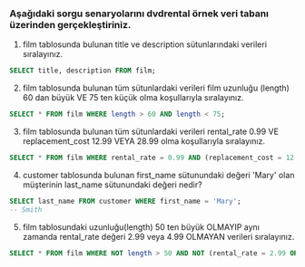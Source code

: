### Aşağıdaki sorgu senaryolarını dvdrental örnek veri tabanı üzerinden gerçekleştiriniz.
1. film tablosunda bulunan title ve description sütunlarındaki verileri sıralayınız.
``` sql
SELECT title, description FROM film;
``` 
2. film tablosunda bulunan tüm sütunlardaki verileri film uzunluğu (length) 60 dan büyük VE 75 ten küçük olma koşullarıyla sıralayınız.
``` sql
SELECT * FROM film WHERE length > 60 AND length < 75;
```
3. film tablosunda bulunan tüm sütunlardaki verileri rental_rate 0.99 VE replacement_cost 12.99 VEYA 28.99 olma koşullarıyla sıralayınız.
``` sql
SELECT * FROM film WHERE rental_rate = 0.99 AND (replacement_cost = 12.99 OR replacement_cost = 28.99);
```
4. customer tablosunda bulunan first_name sütunundaki değeri 'Mary' olan müşterinin last_name sütunundaki değeri nedir?
``` sql
SELECT last_name FROM customer WHERE first_name = 'Mary';
-- Smith
```
5. film tablosundaki uzunluğu(length) 50 ten büyük OLMAYIP aynı zamanda rental_rate değeri 2.99 veya 4.99 OLMAYAN verileri sıralayınız.
``` sql
SELECT * FROM film WHERE NOT length > 50 AND NOT (rental_rate = 2.99 OR rental_rate = 4.99);
```


